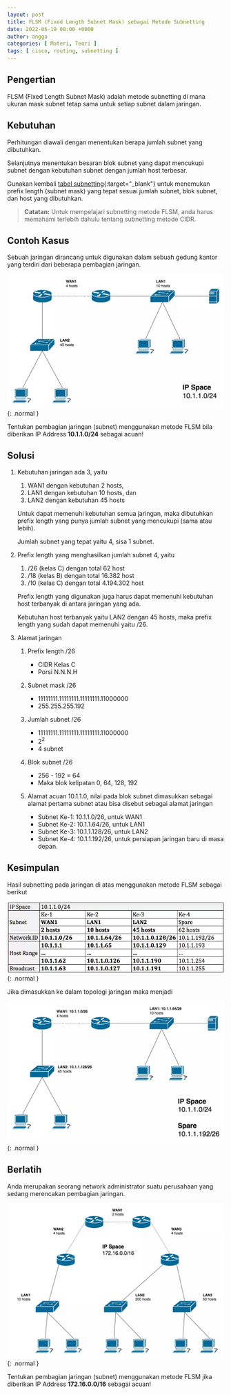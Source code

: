 ```yaml
---
layout: post
title: FLSM (Fixed Length Subnet Mask) sebagai Metode Subnetting
date: 2022-06-19 00:00 +0000
author: angga
categories: [ Materi, Teori ]
tags: [ cisco, routing, subnetting ]
---
```


## Pengertian

FLSM (Fixed Length Subnet Mask) adalah metode subnetting di mana ukuran mask subnet tetap sama untuk setiap subnet dalam jaringan.

## Kebutuhan

Perhitungan diawali dengan menentukan berapa jumlah subnet yang dibutuhkan.

Selanjutnya menentukan besaran blok subnet yang dapat mencukupi subnet dengan kebutuhan subnet dengan jumlah host terbesar.

Gunakan kembali [tabel subnetting](/posts/pembagian-alamat-pada-jaringan-komputer-subnetting/#tabel-subnetting){:target="_blank"} untuk menemukan prefix length (subnet mask) yang tepat sesuai jumlah subnet, blok subnet, dan host yang dibutuhkan.

> **Catatan:**
> Untuk mempelajari subnetting metode FLSM, anda harus memahami terlebih dahulu tentang subnetting metode CIDR.

## Contoh Kasus

Sebuah jaringan dirancang untuk digunakan dalam sebuah gedung kantor yang terdiri dari beberapa pembagian jaringan.

![](/assets/img/2022-06-19-flsm-fixed-length-subnet-mask-sebagai-metode-subnetting/01.png){: .normal }

Tentukan pembagian jaringan (subnet) menggunakan metode FLSM bila diberikan IP Address **10.1.1.0/24** sebagai acuan!

## Solusi

1. Kebutuhan jaringan ada 3, yaitu

    1. WAN1 dengan kebutuhan 2 hosts, 
    1. LAN1 dengan kebutuhan 10 hosts, dan
    1. LAN2 dengan kebutuhan 45 hosts
    
    Untuk dapat memenuhi kebutuhan semua jaringan, maka dibutuhkan prefix length yang punya jumlah subnet yang mencukupi (sama atau lebih). 
    
    Jumlah subnet yang tepat yaitu 4, sisa 1 subnet.

1. Prefix length yang menghasilkan jumlah subnet 4, yaitu

    1. /26 (kelas C) dengan total 62 host
    1. /18 (kelas B) dengan total 16.382 host
    1. /10 (kelas C) dengan total 4.194.302 host

    Prefix length yang digunakan juga harus dapat memenuhi kebutuhan host terbanyak di antara jaringan yang ada.

    Kebutuhan host terbanyak yaitu LAN2 dengan 45 hosts, maka prefix length yang sudah dapat memenuhi yaitu /26.

1. Alamat jaringan

    1. Prefix length /26
        
        - CIDR Kelas C
        - Porsi N.N.N.H

    1. Subnet mask /26
        
        - 11111111.11111111.11111111.11000000
        - 255.255.255.192

    1. Jumlah subnet /26
        
        - 11111111.11111111.11111111.11000000
        - 2<sup>2</sup>
        - 4 subnet

    1. Blok subnet /26
        
        - 256 - 192 = 64
        - Maka blok kelipatan 0, 64, 128, 192

    1. Alamat acuan 10.1.1.0, nilai pada blok subnet dimasukkan sebagai alamat pertama subnet atau bisa disebut sebagai alamat jaringan

        - Subnet Ke-1: 10.1.1.0/26, untuk WAN1
        - Subnet Ke-2: 10.1.1.64/26, untuk LAN1 
        - Subnet Ke-3: 10.1.1.128/26, untuk LAN2
        - Subnet Ke-4: 10.1.1.192/26, untuk persiapan jaringan baru di masa depan.

## Kesimpulan

Hasil subnetting pada jaringan di atas menggunakan metode FLSM sebagai berikut

![](/assets/img/2022-06-19-flsm-fixed-length-subnet-mask-sebagai-metode-subnetting/02.png){: .normal }

Jika dimasukkan ke dalam topologi jaringan maka menjadi

![](/assets/img/2022-06-19-flsm-fixed-length-subnet-mask-sebagai-metode-subnetting/03.png){: .normal }

## Berlatih

Anda merupakan seorang network administrator suatu perusahaan yang sedang merencakan pembagian jaringan.

![](/assets/img/2022-06-19-flsm-fixed-length-subnet-mask-sebagai-metode-subnetting/04.png){: .normal }

Tentukan pembagian jaringan (subnet) menggunakan metode FLSM jika diberikan IP Address **172.16.0.0/16** sebagai acuan!